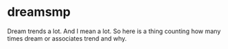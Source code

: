 # dreamsmp
Dream trends a lot. And I mean a lot. So here is a thing counting how many times dream or associates trend and why.

